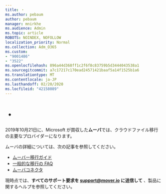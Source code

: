 ```yaml
---
title: ・
ms.author: pebaum
author: pebaum
manager: mnirkhe
ms.audience: Admin
ms.topic: article
ROBOTS: NOINDEX, NOFOLLOW
localization_priority: Normal
ms.collection: Adm_O365
ms.custom:
- "9001486"
- "3522"
ms.openlocfilehash: 896a44d368ff1c2f6f8c83759b5d3444043538a1
ms.sourcegitcommit: a7c17217c170ead24571421baaf5a14f1525b1a6
ms.translationtype: MT
ms.contentlocale: ja-JP
ms.lasthandoff: 02/20/2020
ms.locfileid: "42158089"
---
```

# <a name="mover"></a>・

2019年10月21日に、Microsoft が買収した**ムーバ**では、クラウドファイル移行の主要なプロバイダーになります。

ムーバの詳細については、次の記事を参照してください。

- [ムーバー移行ガイド](https://mover.io/guides/)
- [一般的な移行の FAQ](https://mover.io/guides/general/)
- [ムーバコネクタ](https://mover.io/connectors/)

現時点では、**すべてのサポート要求を support@mover.io に送信して** [](mailto:support@mover.io) 、製品に関するヘルプを参照してください。 

 
